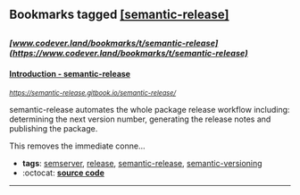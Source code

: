 ## Bookmarks tagged [[semantic-release]](https://www.codever.land/search?q=[semantic-release])

_<sup><sup>[www.codever.land/bookmarks/t/semantic-release](https://www.codever.land/bookmarks/t/semantic-release)</sup></sup>_
---
#### [Introduction - semantic-release](https://semantic-release.gitbook.io/semantic-release/)
_<sup>https://semantic-release.gitbook.io/semantic-release/</sup>_

semantic-release automates the whole package release workflow including: determining the next version number, generating the release notes and publishing the package.

This removes the immediate conne...
* **tags**: [semserver](../tagged/semserver.md), [release](../tagged/release.md), [semantic-release](../tagged/semantic-release.md), [semantic-versioning](../tagged/semantic-versioning.md)
* :octocat: **[source code](https://github.com/semantic-release/semantic-release)**
---
